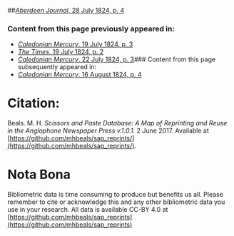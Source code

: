 ##[*Aberdeen Journal*, 28 July 1824, p. 4](https://mhbeals.github.io/sap_html/Aberdeen-Journal/Aberdeen-Journal-28-July-1824-p-4)

### Content from this page previously appeared in:
+ [*Caledonian Mercury*, 19 July 1824, p. 3](https://mhbeals.github.io/sap_html/Caledonian-Mercury/Caledonian-Mercury-19-July-1824-p-3)
+ [*The Times*, 19 July 1824, p. 2](https://mhbeals.github.io/sap_html/The-Times/The-Times-19-July-1824-p-2)
+ [*Caledonian Mercury*, 22 July 1824, p. 3](https://mhbeals.github.io/sap_html/Caledonian-Mercury/Caledonian-Mercury-22-July-1824-p-3)### Content from this page subsequently appeared in:
+ [*Caledonian Mercury*, 16 August 1824, p. 4](https://mhbeals.github.io/sap_html/Caledonian-Mercury/Caledonian-Mercury-16-August-1824-p-4)
                    
# Citation: 

Beals. M. H. *Scissors and Paste Database: A Map of Reprinting and Reuse in the Anglophone Newspaper Press v.1.0.1.* 2 June 2017. Available at [https://github.com/mhbeals/sap_reprints/](https://github.com/mhbeals/sap_reprints/). 
                    
# Nota Bona

Bibliometric data is time consuming to produce but benefits us all. Please remember to cite or acknowledge this and any other bibliometric data you use in your research. All data is available CC-BY 4.0 at [https://github.com/mhbeals/sap_reprints](https://github.com/mhbeals/sap_reprints)